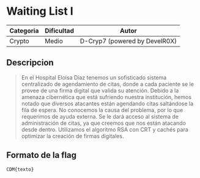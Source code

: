 # Waiting List I
| Categoria | Dificultad  | Autor   |
| ---       | ---         | ---     |
| Crypto    | Medio       | D-Cryp7 (powered by DevelR0X) |

## Descripcion
> En el Hospital Eloísa Díaz tenemos un sofisticado sistema centralizado de agendamiento de citas, donde a cada paciente se le provee de una firma digital que valida su atención. Debido a la amenaza cibernética que está sufriendo nuestra institución, hemos notado que diversos atacantes están agendando citas saltándose la fila de espera. No conocemos la causa del problema, por lo que requerimos de ayuda externa.
Se le dará acceso al sistema de administración de citas, ya que creemos que nos están atacando desde dentro. Utilizamos el algoritmo RSA con CRT y cachés para optimizar la creación de firmas digitales. 

## Formato de la flag
`CDM{texto}`
